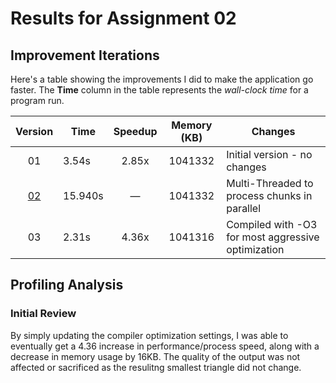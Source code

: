 # Results for Assignment 02

## Improvement Iterations

Here's a table showing the improvements I did to make the application go faster.  The **Time** column in the table represents the _wall-clock time_ for a program run.

| Version | Time | Speedup | Memory (KB) | Changes |
| :-----: | ---- | :-----: | :------: | ------- |
| 01 | 3.54s | 2.85x | 1041332 | Initial version - no changes |
| [02](lychrel_multi_threaded.cpp) | 15.940s | &mdash; | 1041332 | Multi-Threaded to process chunks in parallel |
| 03 | 2.31s | 4.36x | 1041316 | Compiled with -O3 for most aggressive optimization

## Profiling Analysis

### Initial Review

By simply updating the compiler optimization settings, I was able to eventually get a 4.36 increase in performance/process speed, along with a decrease in memory usage by 16KB. The quality of the output was not affected or sacrificed as the resulitng smallest triangle did not change.

